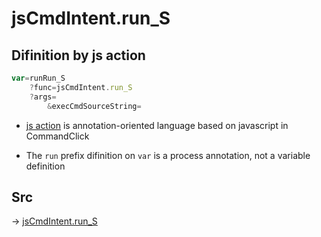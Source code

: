 # jsCmdIntent.run_S

## Difinition by js action

```js.js
var=runRun_S
	?func=jsCmdIntent.run_S
	?args=
		&execCmdSourceString=
```

- [js action](#) is annotation-oriented language based on javascript in CommandClick

- The `run` prefix difinition on `var` is a process annotation, not a variable definition

## Src

-> [jsCmdIntent.run_S](https://github.com/puutaro/CommandClick/blob/master/app/src/main/java/com/puutaro/commandclick/fragment_lib/terminal_fragment/js_interface/JsCmdIntent.kt#L18)


